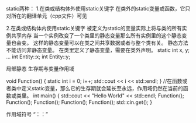 static两种：
1.在类或结构体外使用static关键字
		在类外的static变量或函数，它只对所在的翻译单元（cpp文件）可见
		
2.在类或结构体内使用static关键字
		被定义为static的变量实际上将与类的所有实例共享内存
		当一个实例改变了一个类里的静态变量那么所有实例里的这个静态变量也会变。
		这样的静态变量可以在类之间共享数据或者与整个类有关。
		静态方法不能访问非静态变量。
		在类里定义了静态变量，需要在类外声明。
			static int x, y;	
			...	
			int Entity::x;
			int Entity::y;

局部静态
生存期与变量作用域

void Function() {
	static int i = 0;
	i++;
	std::cout << i << std::endl;
}
//在函数或者类中定义static变量，那么它的生存期就会延长至永远，作用域仍然在当前的函数或类里。
int main() {
	std::cout << "Hello World" << std::endl;
	Function();
	Function();
	Function();
	Function();
	Function();
	std::cin.get();
}

作用域符号  “：：”